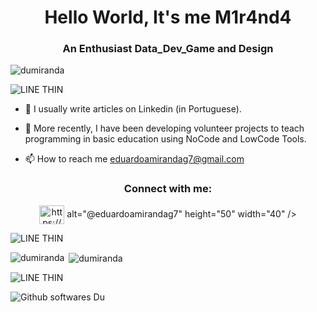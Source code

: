 <h1 align="center">Hello World, It's me M1r4nd4</h1>
<h3 align="center">An Enthusiast Data_Dev_Game and Design</h3>

<p align="left"> <img src="https://komarev.com/ghpvc/?username=dumiranda&label=Profile%20views&color=0e75b6&style=flat" alt="dumiranda" /> </p>


![LINE THIN](https://user-images.githubusercontent.com/64503210/190831327-77c150ce-e1d9-421a-9093-c350fdf75606.png)


- 📝 I usually write articles on Linkedin (in Portuguese).
- 📝 More recently, I have been developing volunteer projects to teach programming in basic education using NoCode and LowCode Tools.

- 📫 How to reach me 
          eduardoamirandag7@gmail.com

<h3 align="center">Connect with me:</h3>
<p align="center">
<a href="https://linkedin.com/in/https://www.linkedin.com/in/edu4rd0-m1r4nd4/" target="blank"><img align="center" src="https://raw.githubusercontent.com/rahuldkjain/github-profile-readme-generator/master/src/images/icons/Social/linked-in-alt.svg" alt="https://www.linkedin.com/in/edu4rd0-m1r4nd4/" height="30" width="40" /></a>
alt="@eduardoamirandag7" height="50" width="40" /></a>
</p>


![LINE THIN](https://user-images.githubusercontent.com/64503210/190831327-77c150ce-e1d9-421a-9093-c350fdf75606.png)


</div>

<p><img align="left" src="https://github-readme-stats.vercel.app/api/top-langs?username=dumiranda&show_icons=true&locale=en&layout=compact" alt="dumiranda" /></p>

<p>&nbsp;<img align="center" src="https://github-readme-stats.vercel.app/api?username=dumiranda&show_icons=true&locale=en" alt="dumiranda" /></p>

![LINE THIN](https://user-images.githubusercontent.com/64503210/190831327-77c150ce-e1d9-421a-9093-c350fdf75606.png)

![Github softwares Du](https://user-images.githubusercontent.com/64503210/191132222-391df6e1-753a-40cf-9670-4ea480b103ee.png)

